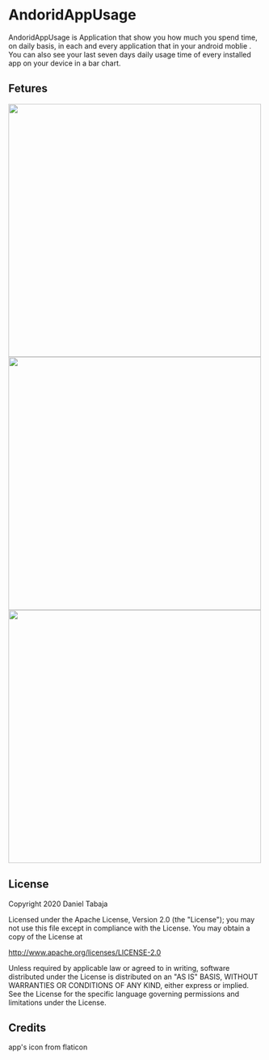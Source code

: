 # AndoridAppUsage
AndoridAppUsage is Application that show you how much you spend time, on daily basis, in each and every application that in your android moblie .
You can also see your last seven days daily usage time of every installed app on your device in a bar chart.

 ## Fetures
 
 
<img src="https://github.com/Dtabaja/Enigma-SharedPreference/blob/master/1.jpg" width="500">



<img src="https://github.com/Dtabaja/Enigma-SharedPreference/blob/master/2.jpg" width="500">




<img src="https://github.com/Dtabaja/Enigma-SharedPreference/blob/master/3.jpg" width="500">



## License
Copyright 2020 Daniel Tabaja

Licensed under the Apache License, Version 2.0 (the "License");
you may not use this file except in compliance with the License.
You may obtain a copy of the License at

   http://www.apache.org/licenses/LICENSE-2.0

Unless required by applicable law or agreed to in writing, software
distributed under the License is distributed on an "AS IS" BASIS,
WITHOUT WARRANTIES OR CONDITIONS OF ANY KIND, either express or implied.
See the License for the specific language governing permissions and
limitations under the License.



## Credits

app's icon from flaticon
